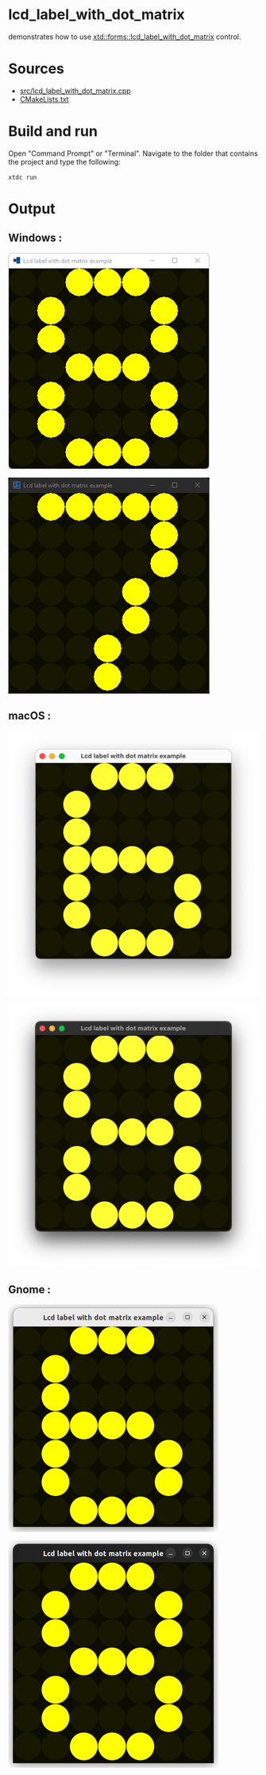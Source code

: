 # lcd_label_with_dot_matrix

demonstrates how to use [xtd::forms::lcd_label_with_dot_matrix](../../../../src/xtd.forms/include/xtd/forms/lcd_label_with_dot_matrix.h) control.

# Sources

* [src/lcd_label_with_dot_matrix.cpp](src/lcd_label_with_dot_matrix.cpp)
* [CMakeLists.txt](CMakeLists.txt)

# Build and run

Open "Command Prompt" or "Terminal". Navigate to the folder that contains the project and type the following:

```shell
xtdc run
```

# Output

## Windows :

![Screenshot](../../../../docs/pictures/examples/lcd_label_with_dot_matrix_w.png)

![Screenshot](../../../../docs/pictures/examples/lcd_label_with_dot_matrix_wd.png)

## macOS :

![Screenshot](../../../../docs/pictures/examples/lcd_label_with_dot_matrix_m.png)

![Screenshot](../../../../docs/pictures/examples/lcd_label_with_dot_matrix_md.png)

## Gnome :

![Screenshot](../../../../docs/pictures/examples/lcd_label_with_dot_matrix_g.png)

![Screenshot](../../../../docs/pictures/examples/lcd_label_with_dot_matrix_gd.png)
